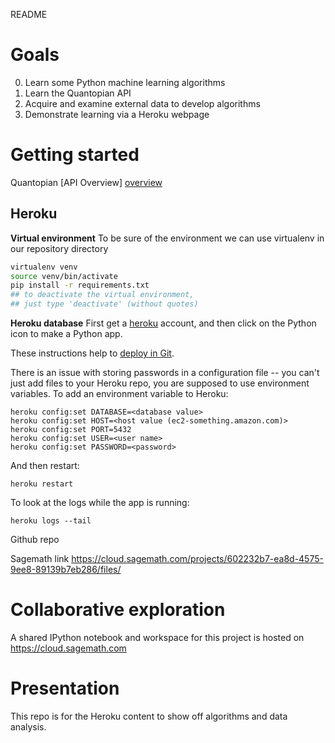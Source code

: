 README
######

Goals
=====

  0. Learn some Python machine learning algorithms
  1. Learn the Quantopian API
  2. Acquire and examine external data to
     develop algorithms
  3. Demonstrate learning via a Heroku webpage


Getting started
===============

Quantopian [API Overview] [overview]

[overview]: https://www.quantopian.com/help#ide-api


Heroku
------

**Virtual environment**
To be sure of the environment we can use virtualenv in
our repository directory

```bash
virtualenv venv
source venv/bin/activate
pip install -r requirements.txt
## to deactivate the virtual environment,
## just type 'deactivate' (without quotes)
```


**Heroku database**
First get a [heroku](http://heroku.com) account, and then click on the Python icon to make a Python app.

These instructions help to
[deploy in Git](https://devcenter.heroku.com/articles/git).

There is an issue with storing passwords in a configuration
file -- you can't just add files to your Heroku repo, you
are supposed to use environment variables.
To add an environment variable to Heroku:

    heroku config:set DATABASE=<database value>
    heroku config:set HOST=<host value (ec2-something.amazon.com)>
    heroku config:set PORT=5432
    heroku config:set USER=<user name>
    heroku config:set PASSWORD=<password>


And then restart:

    heroku restart

To look at the logs while the app is running:

    heroku logs --tail




Github repo


Sagemath link
https://cloud.sagemath.com/projects/602232b7-ea8d-4575-9ee8-89139b7eb286/files/




[heroku]: https://www.heroku.com/


Collaborative exploration
=========================

A shared IPython notebook and workspace for this project is hosted on https://cloud.sagemath.com


Presentation
============

This repo is for the Heroku content to show off algorithms and data analysis. 